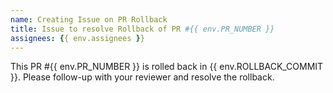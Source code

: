 ```yaml
---
name: Creating Issue on PR Rollback
title: Issue to resolve Rollback of PR #{{ env.PR_NUMBER }}
assignees: {{ env.assignees }}
---
```


This PR #{{ env.PR_NUMBER }} is rolled back in {{ env.ROLLBACK_COMMIT }}.  Please follow-up with your reviewer and resolve the rollback.
